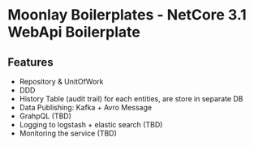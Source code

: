 # Moonlay Boilerplates - NetCore 3.1 WebApi Boilerplate

## Features
- Repository & UnitOfWork
- DDD
- History Table (audit trail) for each entities, are store in separate DB
- Data Publishing: Kafka + Avro Message
- GrahpQL (TBD)
- Logging to logstash + elastic search (TBD)
- Monitoring the service (TBD)